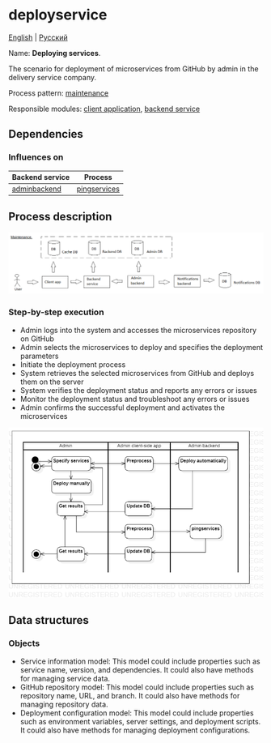 # deployservice

[English](deployservice.md) | [Русский](deployservice.ru.md)

Name: **Deploying services**.

The scenario for deployment of microservices from GitHub by admin in the delivery service company.

Process pattern: [maintenance](../../processpatterns/maintenance.md)

Responsible modules: [client application](../../frontend/adminclient.md), [backend service](../../backend/adminbackend.md)

## Dependencies

### Influences on

| Backend service | Process |
| --- | ---- |
| [adminbackend](../../backend/adminbackend.md) | [pingservices](../admin/pingservices.md) |

## Process description

![maintenance_overall](../../img/processpatterns/maintenance_overall.png)

### Step-by-step execution

- Admin logs into the system and accesses the microservices repository on GitHub
- Admin selects the microservices to deploy and specifies the deployment parameters
- Initiate the deployment process
- System retrieves the selected microservices from GitHub and deploys them on the server
- System verifies the deployment status and reports any errors or issues
- Monitor the deployment status and troubleshoot any errors or issues
- Admin confirms the successful deployment and activates the microservices

![admin.deployservice](../../img/activitydiagrams/admin.deployservice.png)

## Data structures

### Objects 

- Service information model: This model could include properties such as service name, version, and dependencies. It could also have methods for managing service data.
- GitHub repository model: This model could include properties such as repository name, URL, and branch. It could also have methods for managing repository data.
- Deployment configuration model: This model could include properties such as environment variables, server settings, and deployment scripts. It could also have methods for managing deployment configurations.

